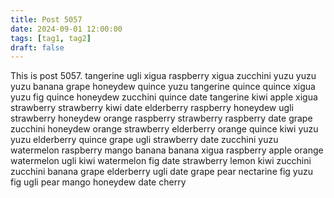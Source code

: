 ```yaml
---
title: Post 5057
date: 2024-09-01 12:00:00
tags: [tag1, tag2]
draft: false
---
```

This is post 5057.
tangerine
ugli
xigua
raspberry
xigua
zucchini
yuzu
yuzu
yuzu
banana
grape
honeydew
quince
yuzu
tangerine
quince
quince
xigua
yuzu
fig
quince
honeydew
zucchini
quince
date
tangerine
kiwi
apple
xigua
strawberry
strawberry
kiwi
date
elderberry
raspberry
honeydew
ugli
strawberry
honeydew
orange
raspberry
strawberry
raspberry
date
grape
zucchini
honeydew
orange
strawberry
elderberry
orange
quince
kiwi
yuzu
yuzu
elderberry
quince
grape
ugli
strawberry
date
zucchini
yuzu
watermelon
raspberry
mango
banana
banana
xigua
raspberry
apple
orange
watermelon
ugli
kiwi
watermelon
fig
date
strawberry
lemon
kiwi
zucchini
zucchini
banana
grape
elderberry
ugli
date
grape
pear
nectarine
fig
yuzu
fig
ugli
pear
mango
honeydew
date
cherry
